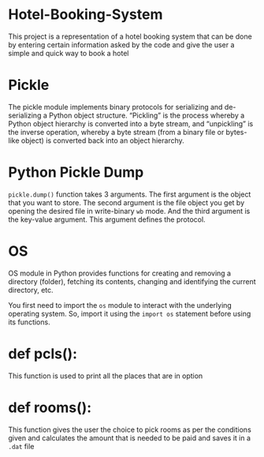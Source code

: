 # Hotel-Booking-System
This project is a representation of a hotel booking system that can be done by entering certain information asked by the code and give the user a simple and quick way to book a hotel


# Pickle

The pickle module implements binary protocols for serializing and de-serializing a Python object structure.
“Pickling” is the process whereby a Python object hierarchy is converted into a byte stream, 
and “unpickling” is the inverse operation, whereby a byte stream (from a binary file or bytes-like object)
is converted back into an object hierarchy. 

# Python Pickle Dump

`pickle.dump()` function takes 3 arguments. The first argument is the object that you want to store. The second argument is the file object you get by opening the desired file in write-binary `wb` mode. And the third argument is the key-value argument. This argument defines the protocol.

# OS

OS module in Python provides functions for creating and removing a directory (folder), fetching its contents, changing and identifying the current directory, etc.

You first need to import the `os` module to interact with the underlying operating system. So, import it using the `import os` statement before using its functions.

# def pcls():

This function is used to print all the places that are in option

# def rooms():

This function gives the user the choice to pick rooms as per the conditions given and calculates the amount that is needed to be paid and saves it in a `.dat` file
